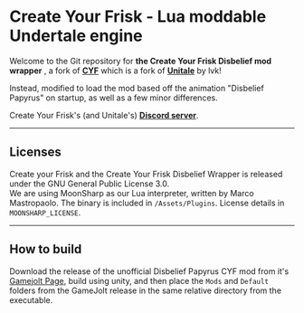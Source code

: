 # Create Your Frisk - Lua moddable Undertale engine

Welcome to the Git repository for **the Create Your Frisk Disbelief mod wrapper**
, a fork of [**CYF**](https://github.com/RhenaudTheLukark/CreateYourFrisk) which is a fork of
[**Unitale**](https://github.com/lvk/Unitale/) by lvk!

Instead, modified to load the mod based off the animation "Disbelief Papyrus" on startup, as well as a few minor differences.


Create Your Frisk's (and Unitale's) [**Discord server**](https://discord.gg/GFJ5277).

***

## Licenses

Create your Frisk and the Create Your Frisk Disbelief Wrapper is released under the GNU General Public License 3.0.  
We are using MoonSharp as our Lua interpreter, written by Marco Mastropaolo. The binary is included in `/Assets/Plugins`. License details in `MOONSHARP_LICENSE`.

***

## How to build
Download the release of the unofficial Disbelief Papyrus CYF mod from it's [Gamejolt Page](https://gamejolt.com/games/DisbeliefUnofficial/464116), build using unity, and then place the `Mods` and `Default` folders from the GameJolt release in the same relative directory from the executable.
